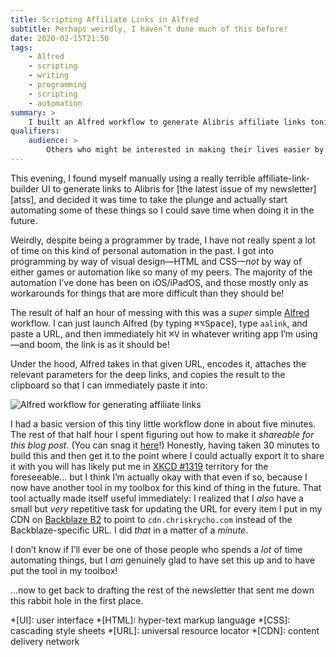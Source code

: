 ```yaml
---
title: Scripting Affiliate Links in Alfred
subtitle: Perhaps weirdly, I haven’t done much of this before!
date: 2020-02-15T21:50
tags:
    - Alfred
    - scripting
    - writing
    - programming
    - scripting
    - automation
summary: >
    I built an Alfred workflow to generate Alibris affiliate links tonight. It's convenient, and I learned a bit because this is new to me!
qualifiers:
    audience: >
        Others who might be interested in making their lives easier by automating repetitive (and meaningless) tasks that are a regular part of their work.
---
```


This evening, I found myself manually using a really terrible affiliate-link-builder UI to generate links to Alibris for [the latest issue of my newsletter][atss], and decided it was time to take the plunge and actually start automating some of these things so I could save time when doing it in the future.

<aside>

Weirdly, despite being a programmer by trade, I have not really spent a lot of time on this kind of personal automation in the past. I got into programming by way of visual design—HTML and CSS—*not* by way of either games or automation like so many of my peers. The majority of the automation I’ve done has been on iOS/iPadOS, and those mostly only as workarounds for things that are more difficult than they should be!

</aside>

The result of half an hour of messing with this was a *super* simple [Alfred] workflow. I can just launch Alfred (by typing <kbd>⌘</kbd><kbd>⌥</kbd><kbd>Space</kbd>), type `aalink`, and paste a URL, and then immediately hit <kbd>⌘</kbd><kbd>V</kbd> in whatever writing app I’m using—and boom, the link is as it should be!

Under the hood, Alfred takes in that given URL, encodes it, attaches the relevant parameters for the deep links, and copies the result to the clipboard so that I can immediately paste it into:

![Alfred workflow for generating affiliate links](https://cdn.chriskrycho.com/file/chriskrycho-com/images/alfred-affiliate-workflow.png)

I had a basic version of this tiny little workflow done in about five minutes. The rest of that half hour I spent figuring out how to make it *shareable for this blog post*. (You can snag it [here][workflow]!) Honestly, having taken 30 minutes to build this and then get it to the point where I could actually export it to share it with you will has likely put me in [XKCD #1319] territory for the foreseeable… but I think I’m actually okay with that even if so, because I now have another tool in my toolbox for this kind of thing in the future. That tool actually made itself useful immediately: I realized that I *also* have a small but *very* repetitive task for updating the URL for every item I put in my CDN on [Backblaze B2][B2] to point to `cdn.chriskrycho.com` instead of the Backblaze-specific URL. I did *that* in a matter of a *minute*.

I don’t know if I’ll ever be one of those people who spends a *lot* of time automating things, but I *am* genuinely glad to have set this up and to have put the tool in my toolbox!

…now to get back to drafting the rest of the newsletter that sent me down this rabbit hole in the first place.

[Alfred]: https://www.alfredapp.com
[workflow]: https://cdn.chriskrycho.com/file/chriskrycho-com/workflows/Alibris%20Affiliate%20Link%20builder.alfredworkflow
[XKCD #1319]: https://www.xkcd.com/1319/
[B2]: https://www.backblaze.com/b2/cloud-storage.html

*[UI]: user interface
*[HTML]: hyper-text markup language
*[CSS]: cascading style sheets
*[URL]: universal resource locator
*[CDN]: content delivery network